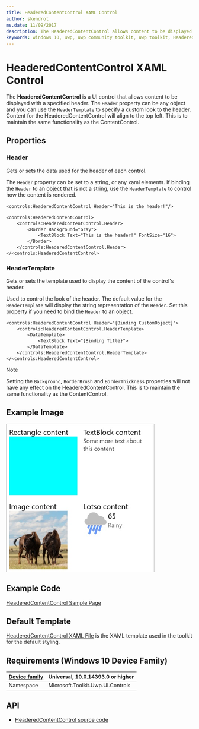 ```yaml
---
title: HeaderedContentControl XAML Control
author: skendrot
ms.date: 11/09/2017
description: The HeaderedContentControl allows content to be displayed with a specified header.
keywords: windows 10, uwp, uwp community toolkit, uwp toolkit, HeaderedContentControl, XAML Control, xaml
---
```


# HeaderedContentControl XAML Control

The **HeaderedContentControl** is a UI control that allows content to be displayed with a specified header. The `Header` property can be any object and you can use the `HeaderTemplate` to specify a custom look to the header. Content for the HeaderedContentControl will align to the top left. This is to maintain the same functionality as the ContentControl.


## Properties
### Header
Gets or sets the data used for the header of each control.

The `Header` property can be set to a string, or any xaml elements. If binding the `Header` to an object that is not a string, use the `HeaderTemplate` to control how the content is rendered.
```xaml
<controls:HeaderedContentControl Header="This is the header!"/>
```

```xaml
<controls:HeaderedContentControl>
    <controls:HeaderedContentControl.Header>
        <Border Background="Gray">
            <TextBlock Text="This is the header!" FontSize="16">
        </Border>
    </controls:HeaderedContentControl.Header>
</<controls:HeaderedContentControl>
```

### HeaderTemplate
Gets or sets the template used to display the content of the control's header.

Used to control the look of the header. The default value for the `HeaderTemplate` will display the string representation of the `Header`. Set this property if you need to bind the `Header` to an object.

```xaml
<controls:HeaderedContentControl Header="{Binding CustomObject}">
    <controls:HeaderedContentControl.HeaderTemplate>
        <DataTemplate>
            <TextBlock Text="{Binding Title}">
        </DataTemplate>
    </controls:HeaderedContentControl.HeaderTemplate>
</<controls:HeaderedContentControl>
```

> [!NOTE]
Setting the `Background`, `BorderBrush` and `BorderThickness` properties will not have any effect on the HeaderedContentControl. This is to maintain the same functionality as the ContentControl.

## Example Image

![HeaderedContentControl](../resources/images/Controls-HeaderedContentControl.jpg "HeaderedContentControl")

## Example Code

[HeaderedContentControl Sample Page](https://github.com/Microsoft/UWPCommunityToolkit/tree/master/Microsoft.Toolkit.Uwp.SampleApp/SamplePages/HeaderedContentControl)

## Default Template

[HeaderedContentControl XAML File](https://github.com/Microsoft/UWPCommunityToolkit/blob/master/Microsoft.Toolkit.Uwp.UI.Controls/HeaderedContentControl/HeaderedContentControl.xaml) is the XAML template used in the toolkit for the default styling.

## Requirements (Windows 10 Device Family)

| [Device family](http://go.microsoft.com/fwlink/p/?LinkID=526370) | Universal, 10.0.14393.0 or higher |
| --- | --- |
| Namespace | Microsoft.Toolkit.Uwp.UI.Controls |

## API

* [HeaderedContentControl source code](https://github.com/Microsoft/UWPCommunityToolkit/tree/master/Microsoft.Toolkit.Uwp.UI.Controls/HeaderedContentControl)

